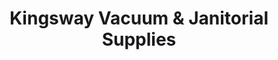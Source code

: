 ---
title: "Kingsway Vacuum & Janitorial Supplies"
url: /vancouver/kingsway-vacuum-und-janitorial-supplies/
shop: Staubsauger
---